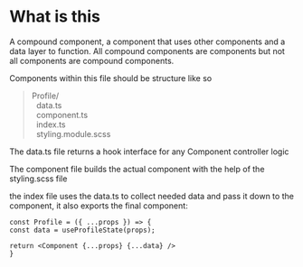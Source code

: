 # What is this

A compound component, a component that uses other components and a data layer to function. All compound components are components but not all components are compound components.

Components within this file should be structure like so

> Profile/  
> &nbsp;&nbsp;data.ts  
> &nbsp;&nbsp;component.ts  
> &nbsp;&nbsp;index.ts  
> &nbsp;&nbsp;styling.module.scss

The data.ts file returns a hook interface for any Component controller logic

The component file builds the actual component with the help of the styling.scss file

the index file uses the data.ts to collect needed data and pass it down to the component, it also exports the final component:

```
const Profile = ({ ...props }) => {
const data = useProfileState(props);

return <Component {...props} {...data} />
}
```
